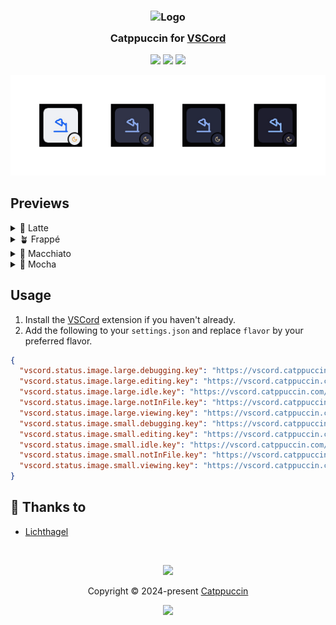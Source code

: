 <h3 align="center">
	<img src="https://raw.githubusercontent.com/catppuccin/catppuccin/main/assets/logos/exports/1544x1544_circle.png" width="100" alt="Logo"/><br/>
	<img src="https://raw.githubusercontent.com/catppuccin/catppuccin/main/assets/misc/transparent.png" height="30" width="0px"/>
	Catppuccin for <a href="https://marketplace.visualstudio.com/items?itemName=LeonardSSH.vscord">VSCord</a>
	<img src="https://raw.githubusercontent.com/catppuccin/catppuccin/main/assets/misc/transparent.png" height="30" width="0px"/>
</h3>

<p align="center">
	<a href="https://github.com/catppuccin/vscord/stargazers"><img src="https://img.shields.io/github/stars/catppuccin/vscord?colorA=363a4f&colorB=b7bdf8&style=for-the-badge"></a>
	<a href="https://github.com/catppuccin/vscord/issues"><img src="https://img.shields.io/github/issues/catppuccin/vscord?colorA=363a4f&colorB=f5a97f&style=for-the-badge"></a>
	<a href="https://github.com/catppuccin/vscord/contributors"><img src="https://img.shields.io/github/contributors/catppuccin/vscord?colorA=363a4f&colorB=a6da95&style=for-the-badge"></a>
</p>

<p align="center">
	<img src="./assets/preview.webp"/>
</p>

## Previews

<details>
<summary>🌻 Latte</summary>
<img src="./assets/latte.webp"/>
</details>
<details>
<summary>🪴 Frappé</summary>
<img src="./assets/frappe.webp"/>
</details>
<details>
<summary>🌺 Macchiato</summary>
<img src="./assets/macchiato.webp"/>
</details>
<details>
<summary>🌿 Mocha</summary>
<img src="./assets/mocha.webp"/>
</details>

## Usage

1. Install the [VSCord](https://marketplace.visualstudio.com/items?itemName=LeonardSSH.vscord) extension if you haven't already.
2. Add the following to your `settings.json` and replace `flavor` by your preferred flavor.

```json
{
  "vscord.status.image.large.debugging.key": "https://vscord.catppuccin.com/flavor/debugging.webp",
  "vscord.status.image.large.editing.key": "https://vscord.catppuccin.com/flavor/{lang}.webp",
  "vscord.status.image.large.idle.key": "https://vscord.catppuccin.com/flavor/idle-{app_id}.webp",
  "vscord.status.image.large.notInFile.key": "https://vscord.catppuccin.com/flavor/idle-{app_id}.webp",
  "vscord.status.image.large.viewing.key": "https://vscord.catppuccin.com/flavor/{lang}.webp",
  "vscord.status.image.small.debugging.key": "https://vscord.catppuccin.com/flavor/debugging.webp",
  "vscord.status.image.small.editing.key": "https://vscord.catppuccin.com/flavor/{app_id}.webp",
  "vscord.status.image.small.idle.key": "https://vscord.catppuccin.com/flavor/idle.webp",
  "vscord.status.image.small.notInFile.key": "https://vscord.catppuccin.com/flavor/idle.webp",
  "vscord.status.image.small.viewing.key": "https://vscord.catppuccin.com/flavor/{app_id}.webp"
}
```

## 💝 Thanks to

- [Lichthagel](https://github.com/Lichthagel)

&nbsp;

<p align="center">
	<img src="https://raw.githubusercontent.com/catppuccin/catppuccin/main/assets/footers/gray0_ctp_on_line.svg?sanitize=true" />
</p>

<p align="center">
	Copyright &copy; 2024-present <a href="https://github.com/catppuccin" target="_blank">Catppuccin</a>
</p>

<p align="center">
	<a href="https://github.com/catppuccin/vscord/blob/main/LICENSE"><img src="https://img.shields.io/static/v1.svg?style=for-the-badge&label=License&message=MIT&logoColor=d9e0ee&colorA=363a4f&colorB=b7bdf8"/></a>
</p>
